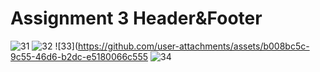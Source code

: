 # Assignment 3 Header&Footer
 ![31](https://github.com/user-attachments/assets/908da090-5c92-41bd-a85c-709909594b8a)
 ![32](https://github.com/user-attachments/assets/bf8f8a4a-389e-4db9-9eed-aae0e0ca65ad)
 ![33](https://github.com/user-attachments/assets/b008bc5c-9c55-46d6-b2dc-e5180066c555
 ![34](https://github.com/user-attachments/assets/efcb81d0-4e3a-4558-b4c2-2b015fe65e65)




